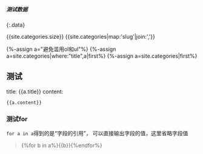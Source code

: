 ##### 测试数据
{:.data}

{{site.categories.size}}
{{site.categories|map:'slug'|join:','}}

{%-assign a="避免滥用ol和ul"%}
{%-assign a=site.categories|where:"title",a|first%}
{%-assign a=site.categories|first%}

## 测试
title: {{a.title}}
content:
```
{{a.content}}
```

### 测试for
`for a in a`得到的是“字段的引用”，
可以直接输出字段的值，这里省略字段值
>{%for b in a%}{{b}}{%endfor%}
